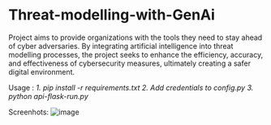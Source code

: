 # Threat-modelling-with-GenAi

Project aims to provide organizations with the tools they need to stay ahead of cyber adversaries. By integrating artificial intelligence into threat modelling processes, the project seeks to enhance the efficiency, accuracy, and effectiveness of cybersecurity measures, ultimately creating a safer digital environment.

Usage :
*1. pip install -r requirements.txt*
*2. Add credentials to config.py*
*3. python api-flask-run.py*

Screenhots: 
![image](https://github.com/Mohit0/threat-modelling-with-GenAi/assets/17490996/4b8546a2-c9f4-4471-8f76-63d1f507fee5)
